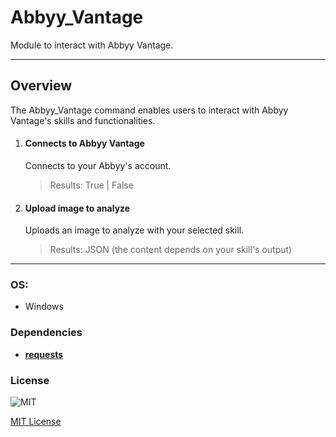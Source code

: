 # Abbyy_Vantage

Module to interact with Abbyy Vantage.

----

## Overview

The Abbyy_Vantage command enables users to interact with Abbyy Vantage's skills and functionalities.


1. #### Connects to Abbyy Vantage
    Connects to your Abbyy's account.
    > Results: True | False
    

2. #### Upload image to analyze
    Uploads an image to analyze with your selected skill.
    > Results: JSON (the content depends on your skill's output)

----

### OS:
  - Windows

### Dependencies
- [**requests**](https://pypi.org/project/requests/)
        

### License

![MIT](https://camo.githubusercontent.com/107590fac8cbd65071396bb4d04040f76cde5bde/687474703a2f2f696d672e736869656c64732e696f2f3a6c6963656e73652d6d69742d626c75652e7376673f7374796c653d666c61742d737175617265) 

[MIT License](http://opensource.org/licenses/mit-license.ph)
